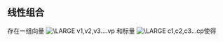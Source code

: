 ## 线性组合

存在一组向量 <img src="https://latex.codecogs.com/png.latex?\dpi{120}&space;\LARGE&space;v1,v2,v3....vp" title="\LARGE v1,v2,v3....vp" /> 和标量 <img src="https://latex.codecogs.com/png.latex?\dpi{120}&space;\LARGE&space;c1,c2,c3...cp" title="\LARGE c1,c2,c3...cp" />使得

